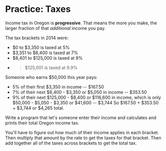 # Practice: Taxes
Income tax in Oregon is **progressive**.
That means the more you make, the larger fraction of that _additional_ income you pay.

The tax brackets in 2014 were:
* $0 to $3,350 is taxed at 5%
* $3,351 to $8,400 is taxed at 7%
* $8,401 to $125,000 is taxed at 9%
* >$125,001 is taxed at 9.9%

Someone who earns $50,000 this year pays:
* 5% of their first $3,350 in income -- $167.50
* 7% of their next $8,400 - $3,350 or $5,050 in income -- $353.50
* 9% of their next $125,000 - $8,400 or $116,600 in income, which is only $50,000 - $5,050 - $3,350 or $41,600 -- $3,744
So $167.50 + $353.50 + $3,744 or $4,265 total.

Write a program that let's someone enter their income and calculates and prints their total Oregon income tax.

You'll have to figure out how much of their income applies in each bracket.
Then multiply that amount by the rate to get the taxes for that bracket.
Then add together all of the taxes across brackets to get the total tax.
